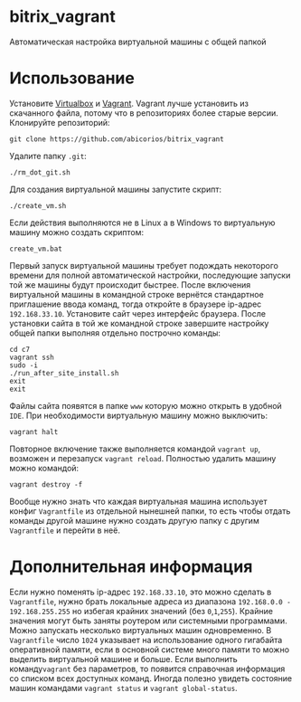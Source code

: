 # bitrix_vagrant
Автоматическая настройка виртуальной машины с общей папкой
# Использование
Установите [Virtualbox](https://www.virtualbox.org/wiki/Downloads) и [Vagrant](https://www.vagrantup.com/downloads.html).
Vagrant лучше установить из скачанного файла, потому что в репозиториях более старые версии.
Клонируйте репозиторий:
```
git clone https://github.com/abicorios/bitrix_vagrant
```
Удалите папку `.git`:
```
./rm_dot_git.sh
```
Для создания виртуальной машины запустите скрипт:
```
./create_vm.sh
```
Если действия выполняются не в Linux а в Windows то виртуальную машину можно создать скриптом:
```
create_vm.bat
```
Первый запуск виртуальной машины требует подождать некоторого времени для полной автоматической настройки, последующие запуски той же машины будут происходит быстрее.
После включения виртуальной машины в командной строке вернётся стандартное приглашение ввода команд, тогда откройте в браузере ip-адрес `192.168.33.10`.
Установите сайт через интерфейс браузера.
После установки сайта в той же командной строке завершите настройку общей папки выполняя отдельно построчно команды:
```
cd c7
vagrant ssh
sudo -i
./run_after_site_install.sh
exit
exit
```
Файлы сайта появятся в папке `www` которую можно открыть в удобной `IDE`.
При необходимости виртуальную машину можно выключить:
```
vagrant halt
```
Повторное включение также выполняется командой `vagrant up`, возможен и перезапуск `vagrant reload`. Полностью удалить машину можно командой:
```
vagrant destroy -f
```
Вообще нужно знать что каждая виртуальная машина использует конфиг `Vagrantfile` из отдельной нынешней папки, то есть чтобы отдать команды другой машине нужно создать другую папку с другим `Vagrantfile` и перейти в неё.
# Дополнительная информация
Если нужно поменять ip-адрес `192.168.33.10`, это можно сделать в `Vagrantfile`, нужно брать локальные адреса из диапазона `192.168.0.0 - 192.168.255.255` но избегая крайних значений (без `0`,`1`,`255`). Крайние значения могут быть заняты роутером или системными программами. Можно запускать несколько виртуальных машин одновременно. В `Vagrantfile` число `1024` указывает на использование одного гигабайта оперативной памяти, если в основной системе много памяти то можно выделить виртуальной машине и больше. 
Если выполнить команду`vagrant` без параметров, то появится справочная информация со списком всех доступных команд. Иногда полезно увидеть состояние машин командами `vagrant status` и `vagrant global-status`.

